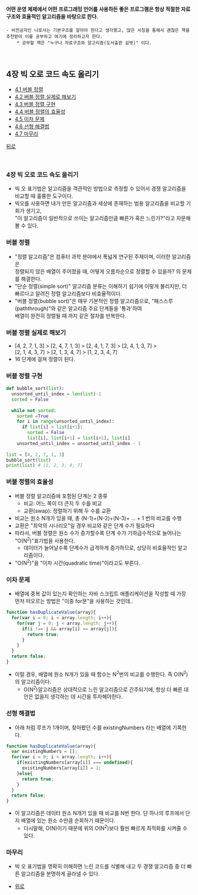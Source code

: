 #### 어떤 운영 체제에서 어떤 프로그래밍 언어를 사용하든 좋은 프로그램은 항상 적절한 자료 구조와 효율적인 알고리즘을 바탕으로 한다. 
	- 비전공자인 나로서는 기본구조를 알아야 한다고 생각했고, 많은 서칭을 통해서 괜찮은 책을 추천받아 이를 공부하고 여기에 정리하고자 한다.
		* 공부할 책은 "누구나 자료구조와 알고리즘(도서출판 길벗)" 이다.

</br>

## 4장 빅 오로 코드 속도 올리기

* [4.1 버블 정렬](#버블-정렬)
* [4.2 버블 정렬 실제로 해보기](#버블-정렬-실제로-해보기)
* [4.3 버블 정렬 구현](#버블-정렬-구현)
* [4.4 버블 정렬의 효율성](#버블-정렬의-효율성)
* [4.5 이차 문제](#이차-문제)
* [4.6 선형 해결법](#선형-해결법)
* [4.7 마무리](#마무리)

[뒤로](https://github.com/wintryjay/TIL/tree/main/DataStructure)

</br>

### 4장 빅 오로 코드 속도 올리기
  * 빅 오 표기법은 알고리즘을 객관적인 방법으로 측정할 수 있어서 경쟁 알고리즘을 비교할 때 훌륭한 도구이다.
  * 빅오를 사용하면 내가 만든 알고리즘과 세상에 존재하는 범용 알고리즘을 비교할 기회가 생기고, </br>
    "이 알고리즘이 일반적으로 쓰이는 알고리즘만큼 빠른가 혹은 느린가?"라고 자문해 볼 수 있다.
    
### 버블 정렬
  * "정렬 알고리즘"은 컴퓨터 과학 분야에서 폭넓게 연구된 주제이며, 이러한 알고리즘은 </br>
    정렬되지 않은 배열이 주어졌을 때, 어떻게 오름차순으로 정렬할 수 있을까? 의 문제를 해결한다.
  * "단순 정렬(simple sort)" 알고리즘 분류는 이해하기 쉽기에 이렇게 불리지만, 더 빠르다고 알려진 정렬 알고리즘보다 비효율적이다.
  * "버블 정렬(bubble sort)"은 매우 기본적인 정렬 알고리즘으로, "패스스루(paththrough)"와 같은 알고리즘 주요 단계들을 '통과'하여</br>
    배열이 완전히 정렬될 때 까지 같은 절차를 반복한다.
  
### 버블 정렬 실제로 해보기
  * [4, 2, 7, 1, 3] > [2, 4, 7, 1, 3] > [2, 4, 1, 7, 3] > [2, 4, 1, 3, 7] > </br>
    [2, 1, 4, 3, 7] > [2, 1, 3, 4, 7] > [1, 2, 3, 4, 7]
  * 16 단계에 걸쳐 정렬이 된다.
    
### 버블 정렬 구현
  ```python
  def bubble_sort(list):
    unsorted_until_index = len(list)-1
    sorted = False
    
    while not sorted:
      sorted =True
      for i in range(unsorted_until_index):
        if list[i] > list[i+1]:
          sorted = False
          list[i], list[i+1] = list[i+1], list[i]
      unsorted_until_index = unsorted_until_index - 1
      
  list = [4, 2, 7, 1, 3]
  bubble_sort(list)
  print(list) # [1, 2, 3, 4, 7]
  ```
    
### 버블 정렬의 효율성
  * 버블 정렬 알고리즘에 포함된 단계는 2 종류
    * 비교: 어느 쪽이 더 큰지 두 수를 비교
    * 교환(swap): 정렬하기 위해 두 수를 교환
  * 비교는 원소 N개가 있을 때, 총 (N-1)+(N-2)+(N-3)+ ... + 1 번의 비교를 수행
  * 교환은 "최악의 시나리오"일 경우 비교와 같은 단계 수가 필요하다
  * 따라서, 버블 정렬은 원소 수가 증가할수록 단계 수가 기하급수적으로 늘어나는 "O(N<sup>2</sup>)"표기법을 사용한다.
    * 데이터가 늘어날수록 단계수가 급격하게 증가하므로, 상당히 비효율적인 알고리즘이다.
  * "O(N<sup>2</sup>)"을 "이차 시간(quadratic time)"이라고도 부른다.
  
### 이차 문제
  * 배열에 중복 값이 있는지 확인하는 자바 스크립트 애플리케이션을 작성할 때 가장 먼저 떠오르는 방법은 "이중 for문"을 사용하는 것인데..
  ```javascript
  function hasDuplicateValue(array){
    for(var i = 0; i < array.length; i++){
      for(var j = 0; j < array.length; j++){
        if(i !== j && array[i] == array[j]){
          return true;
        }
      }
    }
    return false;
  }
  ```
  * 이럴 경우, 배열에 원소 N개가 있을 때 함수는 N<sup>2</sup>번의 비교를 수행한다. 즉 O(N<sup>2</sup>)의 알고리즘이다.
    * O(N<sup>2</sup>)알고리즘은 상대적으로 느린 알고리즘으로 간주되기에, 항상 더 빠른 대안은 없을지 생각하는 데 시간을 투자해야한다.
    
### 선형 해결법
  * 아래 처럼 루프가 1개이며, 찾아봤던 수를 existingNumbers 라는 배열에 기록한다.
  ```javascript
  function hasDuplicateValue(array){
    var existingNumbers = [];
    for(var i = 0; i < array.length; i++){
      if(existingNumbers[array[i]] === undefined){
        existingNumbers[array[i]] = 1;
      }else{
        return true;
      }
    }
    return false;
  }
  ```
  * 이 알고리즘은 데이터 원소 N개가 있을 때 비교를 N번 한다. 단 하나의 루프에서 단지 배열에 있는 원소 수만큼 순회하기 때문이다.
    * 다시말해, O(N)이기 때문에 위의 O(N<sup>2</sup>)보다 훨씬 빠르게 최적화를 시켜줄 수 있다.
    
### 마무리
  * 빅 오 표기법을 명확히 이해하면 느린 코드를 식별해 내고 두 경쟁 알고리즘 중 더 빠른 알고리즘을 분명하게 골라낼 수 있다.
  
  
* [위로](#4장-빅-오로-코드-속드-올리기)
